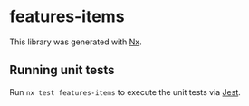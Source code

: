# features-items

This library was generated with [Nx](https://nx.dev).

## Running unit tests

Run `nx test features-items` to execute the unit tests via [Jest](https://jestjs.io).
